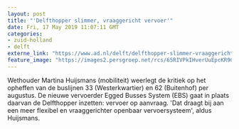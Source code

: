 ```yaml
---
layout: post
title: "'Delfthopper slimmer, vraaggericht vervoer'"
date: Fri, 17 May 2019 11:07:11 GMT
categories: 
- zuid-holland 
- delft 
externe_link: "https://www.ad.nl/delft/delfthopper-slimmer-vraaggericht-vervoer~a6504591/"
feature_image: "https://images2.persgroep.net/rcs/65RIVPkIHverUuEpcKR9GCS2xHw/diocontent/14812221/_fitwidth/400/?appId=21791a8992982cd8da851550a453bd7f&quality=0.7"
---
```


Wethouder Martina Huijsmans (mobiliteit) weerlegt de kritiek op het opheffen van de buslijnen 33 (Westerkwartier) en 62 (Buitenhof) per augustus. De nieuwe vervoerder Egged Busses System (EBS) gaat in plaats daarvan de Delfthopper inzetten: vervoer op aanvraag. 'Dat draagt bij aan een meer flexibel en vraaggerichter openbaar vervoersysteem', aldus Huijsmans.
